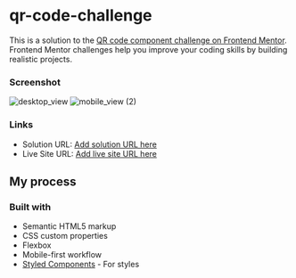 # qr-code-challenge

This is a solution to the [QR code component challenge on Frontend Mentor](https://www.frontendmentor.io/challenges/qr-code-component-iux_sIO_H). Frontend Mentor challenges help you improve your coding skills by building realistic projects. 


### Screenshot
![desktop_view](https://user-images.githubusercontent.com/85189923/225134629-456703a2-abae-4553-80db-e0c5c2b6928d.png)
![mobile_view (2)](https://user-images.githubusercontent.com/85189923/225134639-fe084724-769c-47b7-a073-1b07f147a0b5.png)


### Links

- Solution URL: [Add solution URL here]()
- Live Site URL: [Add live site URL here](https://your-live-site-url.com)

## My process

### Built with

- Semantic HTML5 markup
- CSS custom properties
- Flexbox
- Mobile-first workflow
- [Styled Components](https://styled-components.com/) - For styles

